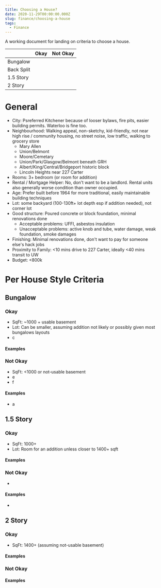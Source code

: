 ```yaml
---
title: Choosing a House?
date: 2020-11-29T00:00:00.000Z
slug: finance/choosing-a-house
tags:
  - Finance
---
```


A working document for landing on criteria to choose a house.

|            | Okay | Not Okay |
|------------|------|----------|
| Bungalow   |      |          |
| Back Split |      |          |
| 1.5 Story  |      |          |
| 2 Story    |      |          |

# General
* City: Psreferred Kitchener because of looser bylaws, fire pits, easier building permits. Waterloo is fine too.
* Neighbourhood: Walking appeal, non-sketchy, kid-friendly, not near high rise / community housing, no street noise, low traffic, walking to grocery store
	* Mary Allen
	* Union/Belmont
	* Moore/Cemetary
	* Union/Park/Glasgow/Belmont beneath GRH
	* Albert/King/Central/Bridgeport historic block
	* Lincoln Heights near 227 Carter
* Rooms: 3+ bedroom (or room for addition)
* Rental / Mortgage Helper: No, don't want to be a landlord. Rental units also generally worse condition than owner occupied.
* Age: Prefer built before 1964 for more traditional, easily maintainable building techniques
* Lot: some backyard (100-130ft+ lot depth esp if addition needed), not corner lot
* Good structure: Poured concrete or block foundation, minimal renovations done
	* Acceptable problems: UFFI, asbestos insulation
	* Unacceptable problems: active knob and tube, water damage, weak foundation, smoke damages
* Finishing: Minimal renovations done, don't want to pay for someone else's hack jobs
* Proximity to Family: <10 mins drive to 227 Carter, ideally <40 mins transit to UW
* Budget: <800k

# Per House Style Criteria
## Bungalow
### Okay
- SqFt: ~1000 + usable basement
- Lot: Can be smaller, assuming addition not likely or possibly given most bungalows layouts
- c

#### Examples


### Not Okay
- SqFt: <1000 or not-usable basement
- e
- f

#### Examples
- a

## 1.5 Story
### Okay
- SqFt: 1000+
- Lot: Room for an addition unless closer to 1400+ sqft

#### Examples

### Not Okay
- 

#### Examples
- 

## 2 Story
### Okay
- SqFt: 1400+ (assuming not-usable basement)

#### Examples

### Not Okay

#### Examples
